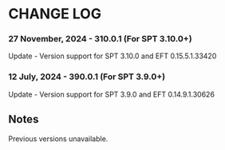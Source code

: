 # CHANGE LOG


### 27 November, 2024 - 310.0.1 (For SPT 3.10.0+)
Update - Version support for SPT 3.10.0 and EFT 0.15.5.1.33420</br>

### 12 July, 2024 - 390.0.1 (For SPT 3.9.0+)
Update - Version support for SPT 3.9.0 and EFT 0.14.9.1.30626</br>


## Notes
Previous versions unavailable.